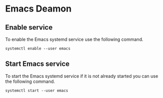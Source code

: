 # Emacs Deamon

## Enable service
To enable the Emacs systemd service use the following command.

    systemctl enable --user emacs

## Start Emacs service
To start the Emacs systemd service if it is not already started you
can use the following command.

    systemctl start --user emacs
